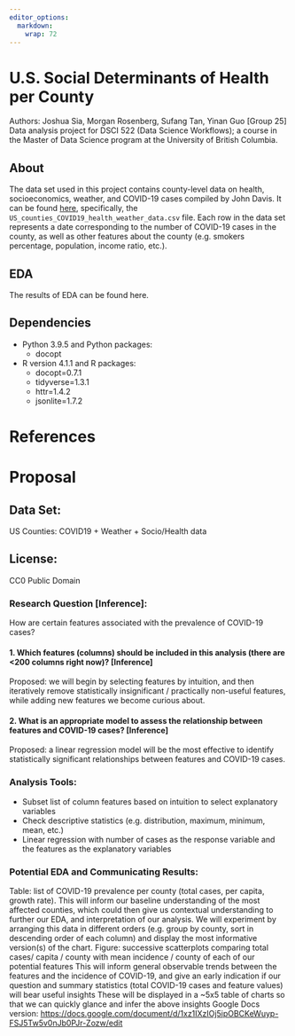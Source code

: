 ```yaml
---
editor_options: 
  markdown: 
    wrap: 72
---
```


# U.S. Social Determinants of Health per County
Authors: Joshua Sia, Morgan Rosenberg, Sufang Tan, Yinan Guo \[Group
25\]
Data analysis project for DSCI 522 (Data Science Workflows); a course in
the Master of Data Science program at the University of British
Columbia.
## **About**
The data set used in this project contains county-level data on health,
socioeconomics, weather, and COVID-19 cases compiled by John Davis. It
can be found
[here](https://www.kaggle.com/johnjdavisiv/us-counties-covid19-weather-sociohealth-data),
specifically, the `US_counties_COVID19_health_weather_data.csv` file.
Each row in the data set represents a date corresponding to the number
of COVID-19 cases in the county, as well as other features about the
county (e.g. smokers percentage, population, income ratio, etc.).
## **EDA**
The results of EDA can be found here.
## **Dependencies**
-   Python 3.9.5 and Python packages:
    -   docopt
-   R version 4.1.1 and R packages:
    -   docopt=0.7.1
    -   tidyverse=1.3.1
    -   httr=1.4.2
    -   jsonlite=1.7.2
# **References**
# **Proposal**
## Data Set:
US Counties: COVID19 + Weather + Socio/Health data
## License:
CC0 Public Domain
### Research Question \[Inference\]:
How are certain features associated with the prevalence of COVID-19
cases?
#### 1. Which features (columns) should be included in this analysis (there are \<200 columns right now)? \[Inference\]
Proposed: we will begin by selecting features by intuition, and then
iteratively remove statistically insignificant / practically non-useful
features, while adding new features we become curious about.
#### 2. What is an appropriate model to assess the relationship between features and COVID-19 cases? \[Inference\]
Proposed: a linear regression model will be the most effective to
identify statistically significant relationships between features and
COVID-19 cases.
### Analysis Tools:
-   Subset list of column features based on intuition to select
    explanatory variables
-   Check descriptive statistics (e.g. distribution, maximum, minimum,
    mean, etc.)
-   Linear regression with number of cases as the response variable and
    the features as the explanatory variables
### Potential EDA and Communicating Results:
Table: list of COVID-19 prevalence per county (total cases, per capita,
growth rate). This will inform our baseline understanding of the most
affected counties, which could then give us contextual understanding to
further our EDA, and interpretation of our analysis. We will experiment
by arranging this data in different orders (e.g. group by county, sort
in descending order of each column) and display the most informative
version(s) of the chart.
Figure: successive scatterplots comparing total cases/ capita / county
with mean incidence / county of each of our potential features This will
inform general observable trends between the features and the incidence
of COVID-19, and give an early indication if our question and summary
statistics (total COVID-19 cases and feature values) will bear useful
insights These will be displayed in a \~5x5 table of charts so that we
can quickly glance and infer the above insights
Google Docs version:
<https://docs.google.com/document/d/1xz1IXzIOj5ipOBCKeWuyp-FSJ5Tw5v0nJb0PJr-Zozw/edit>
